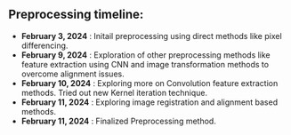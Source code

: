 ## Preprocessing timeline:
- **February 3, 2024** : Initail preprocessing using direct methods like pixel differencing.
- **February 9, 2024** : Exploration of other preprocessing methods like feature extraction using CNN and image transformation methods to overcome alignment issues.
- **February 10, 2024** : Exploring more on Convolution feature extraction methods. Tried out new Kernel iteration technique.
- **February 11, 2024** : Exploring image registration and alignment based methods.
- **February 11, 2024** : Finalized Preprocessing method.
